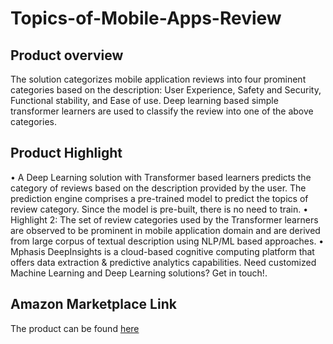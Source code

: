 # Topics-of-Mobile-Apps-Review

## Product overview

The solution categorizes mobile application reviews into four prominent categories based on the description: User Experience, Safety and Security, Functional stability, and Ease of use. Deep learning based simple transformer learners are used to classify the review into one of the above categories.                                           

## Product Highlight 

•	A Deep Learning solution with Transformer based learners predicts the category of reviews based on the description provided by the user. The prediction engine comprises a pre-trained model to predict the topics of review category. Since the model is pre-built, there is no need to train.
•	Highlight 2: The set of review categories used by the Transformer learners are observed to be prominent in mobile application domain and are derived from large corpus of textual description using NLP/ML based approaches. 
•	Mphasis DeepInsights is a cloud-based cognitive computing platform that offers data extraction & predictive analytics capabilities. Need customized Machine Learning and Deep Learning solutions? Get in touch!.

## Amazon Marketplace Link
The product can be found [here]()

